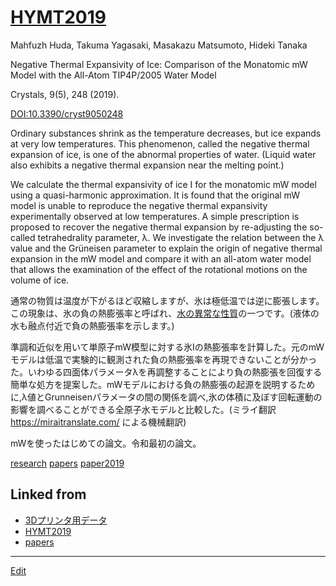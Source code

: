 # [HYMT2019](HYMT2019)

Mahfuzh Huda, Takuma Yagasaki, Masakazu Matsumoto, Hideki Tanaka

Negative Thermal Expansivity of Ice: Comparison of the Monatomic mW Model with the All-Atom TIP4P/2005 Water Model

Crystals, 9(5), 248  (2019).

[DOI:10.3390/cryst9050248](http://doi.org/10.3390/cryst9050248)



Ordinary substances shrink as the temperature decreases, but ice expands at very low temperatures. This phenomenon, called the negative thermal expansion of ice, is one of the abnormal properties of water. (Liquid water also exhibits a negative thermal expansion near the melting point.)



We calculate the thermal expansivity of ice I for the monatomic mW model using a quasi-harmonic approximation. It is found that the original mW model is unable to reproduce the negative thermal expansivity experimentally observed at low temperatures. A simple prescription is proposed to recover the negative thermal expansion by re-adjusting the so-called tetrahedrality parameter, λ. We investigate the relation between the λ value and the Grüneisen parameter to explain the origin of negative thermal expansion in the mW model and compare it with an all-atom water model that allows the examination of the effect of the rotational motions on the volume of ice.



通常の物質は温度が下がるほど収縮しますが、氷は極低温では逆に膨張します。この現象は、氷の負の熱膨張率と呼ばれ、[水の異常な性質](水の異常な性質)の一つです。(液体の水も融点付近で負の熱膨張率を示します。)



準調和近似を用いて単原子mW模型に対する氷Iの熱膨張率を計算した。元のmWモデルは低温で実験的に観測された負の熱膨張率を再現できないことが分かった。いわゆる四面体パラメータλを再調整することにより負の熱膨張を回復する簡単な処方を提案した。mWモデルにおける負の熱膨張の起源を説明するために,λ値とGrunneisenパラメータの間の関係を調べ,氷の体積に及ぼす回転運動の影響を調べることができる全原子水モデルと比較した。(ミライ翻訳 https://miraitranslate.com/ による機械翻訳)



mWを使ったはじめての論文。令和最初の論文。



[research](research) [papers](papers) [paper2019](paper2019) 



## Linked from

* [3Dプリンタ用データ](3Dプリンタ用データ.md)
* [HYMT2019](HYMT2019.md)
* [papers](papers.md)


----
[Edit](https://github.com/vitroid/vitroid.github.io/edit/master/MD/HYMT2019.md)
